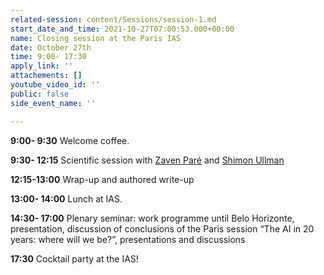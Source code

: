 ```yaml
---
related-session: content/Sessions/session-1.md
start_date_and_time: 2021-10-27T07:00:53.000+00:00
name: Closing session at the Paris IAS
date: October 27th
time: 9:00- 17:30
apply_link: ''
attachements: []
youtube_video_id: ''
public: false
side_event_name: ''

---
```

**9:00- 9:30** Welcome coffee.

**9:30- 12:15** Scientific session with [Zaven Paré](/mentors#par "Zaven Paré") and [Shimon Ullman](/mentors#ullman "Shimon Ullman")

**12:15-13:00** Wrap-up and authored write-up

**13:00- 14:00** Lunch at IAS.

**14:30- 17:00** Plenary seminar: work programme until Belo Horizonte, presentation, discussion of conclusions of the Paris session “The AI in 20 years: where will we be?”, presentations and discussions

**17:30** Cocktail party at the IAS!